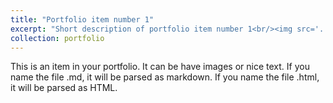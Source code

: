 ```yaml
---
title: "Portfolio item number 1"
excerpt: "Short description of portfolio item number 1<br/><img src='../images/Res1.png'>"
collection: portfolio
---
```


This is an item in your portfolio. It can be have images or nice text. If you name the file .md, it will be parsed as markdown. If you name the file .html, it will be parsed as HTML. 

